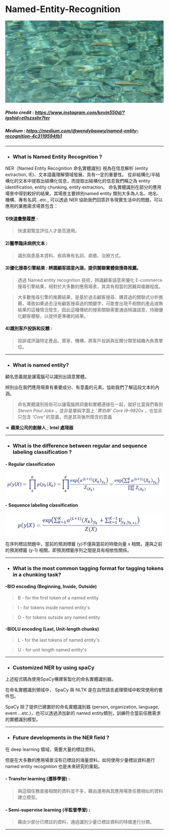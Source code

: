 # Named-Entity-Recognition

![image](https://github.com/CinnaBao/Named-Entity-Recognition/blob/master/Image/pic1.png)

##### Photo credit : https://www.instagram.com/kevin550d/?igshid=e0szsshr7ter
##### Medium : https://medium.com/@wendybaowy/named-entity-recognition-4c3119594fb1
---

* ### What is Named Entity Recognition ?
NER（Named Entity Recognition 命名實體識別) 視為在信息解析 (entity extraction, IE)、文本語義理解領域發展，具有一定的重要性。
從非結構化/半結構化的文本中提取出結構化信息，而提取出結構化的信息我們稱之為 entity identification, entity chunking, entity extraction。
命名實體識別在部分的應用場景中得到較好的結果，其場景主要辨別named entity 類別大多為人名、地名、機構、專有名詞…etc., 
可以透過 NER 協助我們回答許多現實生活中的問題，可以應用的業務需求場景包含：

#### 1)快速彙整履歷 : 

> 快速瀏覽並評估人才是否適用。

#### 2)醫學臨床病例文本 :

> 識別病患基本資料、疾病專有名詞、病徵、治療方式。

#### 3)優化搜尋引擎結果 : 辨識顧客語意內涵，提供關聯實體做搜尋推薦。

> 透過 Named entity recognition 技術，辨識顧客語意來優化 E-commerce 搜尋引擎結果，相對於大多數的應用場景，其具有相當的困難與複雜程度。

> 大多數搜尋引擎的推薦結果，是基於過去顧客搜尋、購買過的關聯式分析推薦，導致如果過去沒有顧客搜尋過的關鍵字，可能會出現不相關的產品或無結果的這種情況發生，因此這種傳統的搜索關聯需要通過辨識語意，持續優化顧客體驗，以提供更準確的結果。

#### 4)識別客戶投訴和反饋 :
> 投訴或評論特定產品、賣家、機構，將客戶投訴與反饋分類至組織內負責單位。

---

* ### What is named entity?
顧名思義就是讓電腦可以識別出語意實體。

辨別出在我們應用場景有重要成分、有意義的元素，協助我們了解這段文本的內涵。

> 命名實體識別技術可以讓電腦將詞彙和實體連接在一起，就好比當我們看到
_Steven Paul Jobs_ ，並非是單純字面上 _'賈伯斯'_
_Core i9–9820x_ ，也並非只包含 _'Core'_ 的意義，而是其背後所隱含的意義

 => **蘋果公司的創辦人** ; **Intel 處理器**
 
 ---

* ### What is the difference between regular and sequence labeling classification ?

#### - Regular classification
![image](https://github.com/CinnaBao/Named-Entity-Recognition/blob/master/Image/RegularClssfication.png)


#### - Sequence labeling classification
![image](https://github.com/CinnaBao/Named-Entity-Recognition/blob/master/Image/SequenceLabelingClassification.png)

在序列標註問題中，當前的預測標籤 (y)不僅與當前的特徵向量 x 相關，還與之前的預測標籤 (y-1) 相關，即預測標籤序列之間是具有相依性關係。

---

* ### What is the most common tagging format for tagging tokens in a chunking task?
#### -BIO encoding (Beginning, Inside, Outside)

> B - for the first token of a named entity

> I - for tokens inside named entity's

> O - for tokens outside any named entity


#### -BIOLU encoding (Last, Unit-length chunks)

> L - for the last tokens of named entity's

> U - for unit length named entity's

---

* ### Customized NER by using spaCy

上述程式碼為使用SpaCy構建客製化的命名實體識別器。

在命名實體識別領域中， SpaCy 與 NLTK 是在自然語言處理領域中較常使用的套件包。

SpaCy 除了提供已建置好的命名實體識別器 (person, organization, language, event …etc.)，也可以透過添加新的 named entity類別，訓練符合當前任務需求的實體識別模型。

---

* ### Future developments in the NER field ?

在 deep learning 領域，需要大量的標註資料。

但是在大多數的應用場景沒有已標註的海量資料，如何使用少量標註資料進行 named entity recognition 也是未來研究的重點。

#### - Transfer learning (遷移學習) : 

> 與這個任務直接相關的資料並不多，藉由運用與其應用場景任務相似的資料建立模型。

#### - Semi-supervise learning (半監督學習) : 

> 藉由少部分已標註的資料，通過識別少量已標註資料的特徵進行分類。

---


